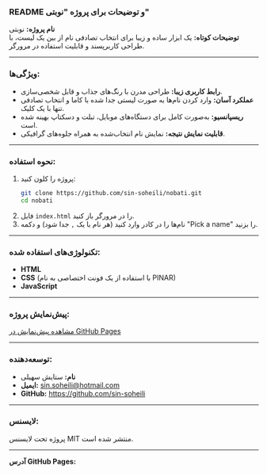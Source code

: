 ### README و توضیحات برای پروژه **"نوبتی"**  

**نام پروژه:** نوبتی  
**توضیحات کوتاه:** یک ابزار ساده و زیبا برای انتخاب تصادفی نام از بین یک لیست، با طراحی کاربرپسند و قابلیت استفاده در مرورگر.  

---

### ویژگی‌ها:
- **رابط کاربری زیبا:** طراحی مدرن با رنگ‌های جذاب و قابل شخصی‌سازی.  
- **عملکرد آسان:** وارد کردن نام‌ها به صورت لیستی جدا شده با کاما و انتخاب تصادفی تنها با یک کلیک.  
- **ریسپانسیو:** به‌صورت کامل برای دستگاه‌های موبایل، تبلت و دسکتاپ بهینه شده است.  
- **قابلیت نمایش نتیجه:** نمایش نام انتخاب‌شده به همراه جلوه‌های گرافیکی.  

---

### نحوه استفاده:
1. پروژه را کلون کنید:  
   ```bash
   git clone https://github.com/sin-soheili/nobati.git
   cd nobati
   ```
2. فایل `index.html` را در مرورگر باز کنید.  
3. نام‌ها را در کادر وارد کنید (هر نام با یک `,` جدا شود) و دکمه "Pick a name" را بزنید.  

---

### تکنولوژی‌های استفاده شده:
- **HTML**  
- **CSS** (با استفاده از یک فونت اختصاصی به نام PINAR)  
- **JavaScript**  

---

### پیش‌نمایش پروژه:
[مشاهده پیش‌نمایش در GitHub Pages](https://sin-soheili.github.io/nobati)

---

### توسعه‌دهنده:
- **نام:** ستایش سهیلی  
- **ایمیل:** sin.soheili@hotmail.com
- **GitHub:** https://github.com/sin-soheili 

---

### لایسنس:
پروژه تحت لایسنس MIT منتشر شده است.  

---

**آدرس GitHub Pages:**
